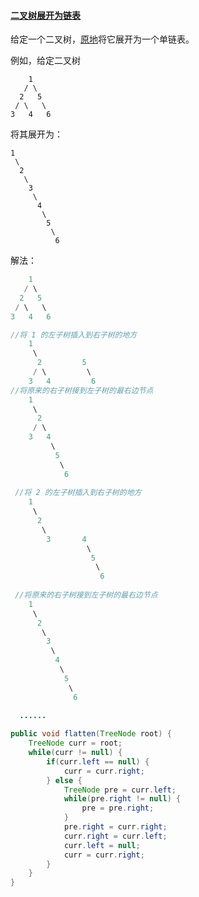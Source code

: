 #### [二叉树展开为链表](https://leetcode-cn.com/problems/flatten-binary-tree-to-linked-list/)

给定一个二叉树，[原地](https://baike.baidu.com/item/原地算法/8010757)将它展开为一个单链表。

 

例如，给定二叉树

```
    1
   / \
  2   5
 / \   \
3   4   6
```

将其展开为： 

```
1
 \
  2
   \
    3
     \
      4
       \
        5
         \
          6
```



解法：

```java
    1
   / \
  2   5
 / \   \
3   4   6

//将 1 的左子树插入到右子树的地方
    1
     \
      2         5
     / \         \
    3   4         6        
//将原来的右子树接到左子树的最右边节点
    1
     \
      2          
     / \          
    3   4  
         \
          5
           \
            6
            
 //将 2 的左子树插入到右子树的地方
    1
     \
      2          
       \          
        3       4  
                 \
                  5
                   \
                    6   
        
 //将原来的右子树接到左子树的最右边节点
    1
     \
      2          
       \          
        3      
         \
          4  
           \
            5
             \
              6         
  
  ......
```

```java
public void flatten(TreeNode root) {
    TreeNode curr = root;
    while(curr != null) {
        if(curr.left == null) {
            curr = curr.right;
        } else {
            TreeNode pre = curr.left;
            while(pre.right != null) {
                pre = pre.right;
            }
            pre.right = curr.right;
            curr.right = curr.left;
            curr.left = null;
            curr = curr.right;
        }
    }
}
```

